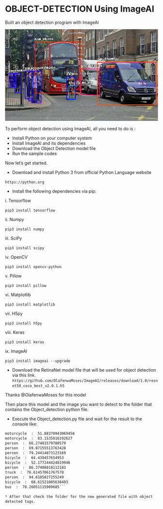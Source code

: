 # OBJECT-DETECTION Using ImageAI
Built an object detection program with ImageAI

![picture alt](https://github.com/shubham769/OBJECT-DETECTION/blob/master/Image_AI.png)


To perform object detection using ImageAI, all you need to do is :
* Install Python on your computer system
* Install ImageAI and its dependencies
* Download the Object Detection model file
* Run the sample codes 

Now let’s get started.
* Download and install Python 3 from official Python Language website
 
 `https://python.org`

* Install the following dependencies via pip:

i. Tensorflow

`pip3 install tensorflow`

ii. Numpy

`pip3 install numpy`

iii. SciPy

`pip3 install scipy`

iv. OpenCV

`pip3 install opencv-python`

v. Pillow

`pip3 install pillow`

vi. Matplotlib

`pip3 install matplotlib`

vii. H5py

`pip3 install h5py`

viii. Keras

`pip3 install keras`

ix. ImageAI

`pip3 install imageai --upgrade`

* Download the RetinaNet model file that will be used for object detection via this link.
`https://github.com/OlafenwaMoses/ImageAI/releases/download/1.0/resnet50_coco_best_v2.0.1.h5`

Thanks @OlafenwaMoses for this model

 Then place this model and the image you want to detect to the folder that contains the Object_detection python file.
* Execute the Object_detection.py file and wait for the result to the console like:

```ckpack  :  69.54809427261353 
motorcycle  :  51.88370943069458 
motorcycle  :  83.1535816192627 
person  :  66.27481579780579 
person  :  69.07155513763428 
person  :  79.24414873123169 
bicycle  :  64.439457654953 
bicycle  :  52.177244424819946 
person  :  86.37408018112183 
truck  :  76.61457061767578 
person  :  94.6185827255249 
bicycle  :  68.61521005630493 
bus  :  78.26051115989685```

* After that check the folder for the new generated file with object detected tags.
